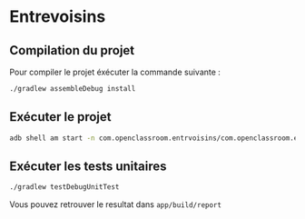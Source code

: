 # Entrevoisins

## Compilation du projet

Pour compiler le projet éxécuter la commande suivante : 

```bash
./gradlew assembleDebug install
```
## Exécuter le projet

```bash
adb shell am start -n com.openclassroom.entrvoisins/com.openclassroom.entrvoisins.ui.neighbour.list.ListNeighbourActivity
```

## Exécuter les tests unitaires

```bash
./gradlew testDebugUnitTest
```

Vous pouvez retrouver le resultat dans `app/build/report`